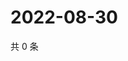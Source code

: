 # 2022-08-30

共 0 条

<!-- BEGIN WEIBO -->
<!-- 最后更新时间 Tue Aug 30 2022 15:21:46 GMT+0800 (China Standard Time) -->

<!-- END WEIBO -->
